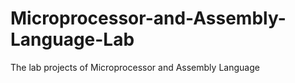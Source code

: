 # Microprocessor-and-Assembly-Language-Lab
The lab projects of Microprocessor and Assembly Language
